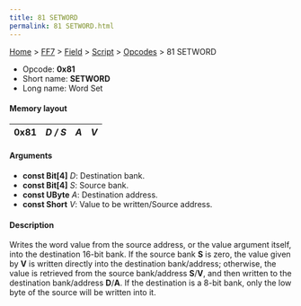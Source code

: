 ```yaml
---
title: 81 SETWORD
permalink: 81 SETWORD.html
---
```


[Home](../../../../Main%20Page.md) > [FF7](../../../../FF7.md) > [Field](../../../Field.md) > [Script](../../Script.md) > [Opcodes](../Opcodes.md) > 81 SETWORD

-   Opcode: **0x81**
-   Short name: **SETWORD**
-   Long name: Word Set

#### Memory layout

| 0x81 | *D / S* | *A* | *V* |
|------|---------|-----|-----|

#### Arguments

-   **const Bit\[4\]** *D*: Destination bank.
-   **const Bit\[4\]** *S*: Source bank.
-   **const UByte** *A*: Destination address.
-   **const Short** *V*: Value to be written/Source address.

#### Description

Writes the word value from the source address, or the value argument
itself, into the destination 16-bit bank. If the source bank **S** is
zero, the value given by **V** is written directly into the destination
bank/address; otherwise, the value is retrieved from the source
bank/address **S**/**V**, and then written to the destination
bank/address **D**/**A**. If the destination is a 8-bit bank, only the
low byte of the source will be written into it.
